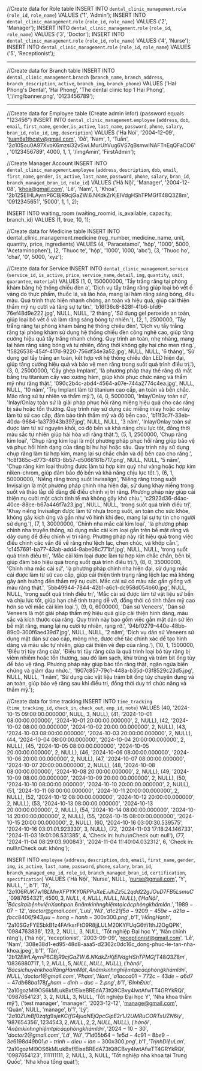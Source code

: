 //Create data for Role table
INSERT INTO `dental_clinic_management`.`role` (`role_id`, `role_name`) VALUES ('1', 'Admin');
INSERT INTO `dental_clinic_management`.`role` (`role_id`, `role_name`) VALUES ('2', 'Manager');
INSERT INTO `dental_clinic_management`.`role` (`role_id`, `role_name`) VALUES ('3', 'Doctor');
INSERT INTO `dental_clinic_management`.`role` (`role_id`, `role_name`) VALUES ('4', 'Nurse');
INSERT INTO `dental_clinic_management`.`role` (`role_id`, `role_name`) VALUES ('5', 'Receptionist');

---------------------------------------------------------------------------------------------------------
//Create data for Branch table
INSERT INTO `dental_clinic_management`.`branch` (`branch_name`, `branch_address`, `branch_description`, `active`, `branch_img`, `branch_phone`) VALUES ('Hai Phong\'s Dental', 'Hai Phong', 'The dental clinic top 1 Hai Phong', 1,'/img/banner.png', '0123456789');

-----------------------------------------------------------------------------------------------------------
//Create data for Employee table (Create admin infor) (password equals "123456")
INSERT INTO `dental_clinic_management`.`employee`
(`address`, `dob`, `email`, `first_name`, `gender`,`is_active`, `last_name`, `password`, `phone`, `salary`, `bran_id`, `role_id`, `img`, `description`)
VALUES
('Ha Noi', '2004-12-09', 'tuan6a1thcstv@gmail.com', 'Đỗ', 'Nam', 1, 'Tuấn', '$2a$10$ou0A97XvoK6mzsi32vSwi.MurUhVug6VS7qBsmwlNAFTnEqQFaCO6', '0123456789', 4000,  1, 1, '/imgAmin', 'FirstAdmin');

//Create Manager Account
INSERT INTO `dental_clinic_management`.`employee` (`address`, `description`, `dob`, `email`, `first_name`, `gender`, `is_active`, `last_name`, `password`, `phone`, `salary`, `bran_id`, `branch_managed_bran_id`, `role_id`) VALUES ('Hà Nội', 'Manager', '2004-12-08', 'khoa@gmail.com', 'Lê', 'Nam', 1, 'Khoa', '$2b$12$EIHLAyrnP6CBjR9cjGaZW.6.NKdkZrKjEIVdgHShTPMGfT48Q3Z8m', '0912345651', '5000', 1, 1, 2);


INSERT INTO waiting_room (waiting_roomid, is_available, capacity, branch_id)
VALUES (1, true, 10, 1);

//Create data for Medicine table
INSERT INTO dental_clinic_management.medicine (reg_number, medicine_name, unit, quantity, price, ingredients) VALUES (4, 'Paracetamol', 'hộp', '1000', 5000, 'Acetaminophen'), (2, 'Thuoc te', 'hộp', '1000', 1000, 'abc'), (3, 'Thuoc ho', 'chai', '0', 5000, 'xyz');


//Create data for Service
INSERT INTO `dental_clinic_management`.`service` (`service_id`, `is_active`, `price`, `service_name`, `detail`, `img`, `quantity`, `unit`, `guarantee`, `material`) VALUES
(1, 0, 150000000, 'Tẩy trắng răng tại phòng khám bằng hệ thống chiếu đèn a', 'Dịch vụ tẩy trắng răng giúp loại bỏ vết ố vàng do thực phẩm, thuốc lá, và lão hóa, mang lại hàm răng sáng bóng, đều màu. Quá trình thực hiện nhanh chóng, an toàn và hiệu quả, giúp cải thiện thẩm mỹ nụ cười và tăng sự tự tin.', 'b16f36c8-828f-41b6-bfd6-76ef48d9e222.jpg', NULL, NULL, '2 tháng', 'Sử dụng gel peroxide an toàn, giúp loại bỏ vết ố và làm răng sáng bóng tự nhiên.'),
(2, 1, 2500000, 'Tẩy trắng răng tại phòng khám bằng hệ thống chiếu đèn', 'Dịch vụ tẩy trắng răng tại phòng khám sử dụng hệ thống chiếu đèn công nghệ cao, giúp tăng cường hiệu quả tẩy trắng nhanh chóng. Quy trình an toàn, nhẹ nhàng, mang lại hàm răng sáng bóng và tự nhiên, đồng thời không gây hại cho men răng.', 'f5826538-454f-417d-9220-756df34e3a52.jpg', NULL, NULL, '6 tháng', 'Sử dụng gel tẩy trắng an toàn, kết hợp với hệ thống chiếu đèn LED hiện đại, giúp tăng cường hiệu quả và bảo vệ men răng trong suốt quá trình điều trị.'),
(3, 0, 25000000, 'Cấy ghép Implant', 'là phương pháp thay thế răng đã mất bằng trụ titanium cấy vào xương hàm, giúp khôi phục chức năng và thẩm mỹ như răng thật.', '090c2b4c-abd4-4564-a07e-744a2774c4ea.jpg', NULL, NULL, '10 năm', 'Trụ Implant làm từ titanium cao cấp, an toàn và bền chắc. Mão răng sứ tự nhiên và thẩm mỹ.'),
(4, 0, 5000000, 'Inlay/Onlay toàn sứ', 'Inlay/Onlay toàn sứ là giải pháp phục hồi răng miệng hiệu quả cho các răng bị sâu hoặc tổn thương. Quy trình này sử dụng các miếng inlay hoặc onlay làm từ sứ cao cấp, đảm bảo tính thẩm mỹ và độ bền cao.', 'b11f3c7f-33eb-40da-9684-1a373943b397.jpg', NULL, NULL, '3 năm', 'Inlay/Onlay toàn sứ được làm từ sứ nguyên khối, có độ bền và khả năng chịu lực tốt, đồng thời màu sắc tự nhiên giúp hài hòa với răng thật.'),
(5, 1, 2500000, 'Chụp răng kim loại', 'Chụp răng kim loại là một phương pháp phục hồi răng giúp bảo vệ và phục hồi hình dạng của răng bị hư hại hoặc sâu. Quy trình này sử dụng chụp răng làm từ hợp kim, mang lại sự chắc chắn và độ bền cao cho răng.', 'fc8f365c-d773-4813-8b57-d5066161b717.png', NULL, NULL, '5 năm', 'Chụp răng kim loại thường được làm từ hợp kim quý như vàng hoặc hợp kim niken-chrom, giúp đảm bảo độ bền và khả năng chịu lực tốt.'),
(6, 1, 50000000, 'Niềng răng trong suốt Invisalign', 'Niềng răng trong suốt Invisalign là một phương pháp chỉnh nha hiện đại, sử dụng khay niềng trong suốt và tháo lắp dễ dàng để điều chỉnh vị trí răng. Phương pháp này giúp cải thiện nụ cười một cách tinh tế mà không gây khó chịu.', 'c2923d36-d4ac-40ce-88ce-b67a446f7a23.jpg', NULL, NULL, 'trong suốt quá trình điều trị', 'Khay niềng Invisalign được làm từ nhựa trong suốt, an toàn cho sức khỏe, không gây kích ứng và gần như vô hình khi đeo, mang lại sự tự tin cho người sử dụng.'),
(7, 1, 30000000, 'Chỉnh nha mắc cài kim loại', 'là phương pháp chỉnh nha truyền thống, sử dụng mắc cài kim loại gắn trên bề mặt răng và dây cung để điều chỉnh vị trí răng. Phương pháp này rất hiệu quả trong việc điều chỉnh các vấn đề về răng như lệch lạc, chen chúc, và khớp cắn.', 'c1457691-ba77-43ab-add4-9abe08c771bf.jpg', NULL, NULL, 'trong suốt quá trình điều trị', 'Mắc cài kim loại được làm từ hợp kim chắc chắn, bền bỉ, giúp đảm bảo hiệu quả trong suốt quá trình điều trị.'),
(8, 0, 35000000, 'Chỉnh nha mắc cài sứ', 'là phương pháp chỉnh nha hiện đại, sử dụng mắc cài được làm từ sứ cao cấp, giúp cải thiện tình trạng răng lệch lạc mà không gây ảnh hưởng đến thẩm mỹ nụ cười. Mắc cài sứ có màu sắc gần giống với màu răng thật.', '5bb49944-7844-42b1-a6c1-dc958d054b60.jpg', NULL, NULL, 'trong suốt quá trình điều trị', 'Mắc cài sứ được làm từ vật liệu sứ bền và chịu lực tốt, giúp hạn chế tình trạng dễ vỡ, đồng thời có tính thẩm mỹ cao hơn so với mắc cài kim loại.'),
(9, 0, 6000000, 'Dán sứ Veneers', 'Dán sứ Veneers là một giải pháp thẩm mỹ hiệu quả giúp cải thiện hình dáng, màu sắc và kích thước của răng. Quy trình này bao gồm việc gắn mặt dán sứ lên bề mặt răng, mang lại nụ cười tự nhiên, rạng rỡ.', '94bf0279-440e-48bb-89c0-300f6aed39d7.jpg', NULL, NULL, '2 năm', 'Dịch vụ dán sứ Veneers sử dụng mặt dán sứ cao cấp, mỏng nhẹ, được chế tác chính xác để tạo hình dáng và màu sắc tự nhiên, giúp cải thiện vẻ đẹp của răng.'),
(10, 1, 1500000, 'Điều trị tủy răng cửa', 'Điều trị tủy răng cửa là quá trình loại bỏ tủy răng bị viêm nhiễm hoặc tổn thương, sau đó làm sạch, khử trùng và trám bít ống tủy để bảo vệ răng. Phương pháp này giúp bảo tồn răng thật, ngăn ngừa biến chứng và giảm đau nhức.', '1907c857-79c1-448a-b35d-03f8529c23d5.jpg', NULL, NULL, '1 năm', 'Sử dụng các vật liệu trám bít ống tủy chuyên dụng và an toàn, giúp bảo vệ răng sau khi điều trị, đồng thời duy trì chức năng và thẩm mỹ.');


//Create data for time tracking
INSERT INTO `time_tracking` (`time_tracking_id`, `check_in`, `check_out`, `emp_id`, `note`)
VALUES
(40, '2024-10-15 09:00:00.000000', NULL, 3, NULL),
(41, '2024-10-01 08:00:00.000000', '2024-10-01 20:00:00.000000', 2, NULL),
(42, '2024-10-02 08:00:00.000000', '2024-10-02 20:00:00.000000', 2, NULL),
(43, '2024-10-03 08:00:00.000000', '2024-10-03 20:00:00.000000', 2, NULL),
(44, '2024-10-04 08:00:00.000000', '2024-10-04 20:00:00.000000', 2, NULL),
(45, '2024-10-05 08:00:00.000000', '2024-10-05 20:00:00.000000', 2, NULL),
(46, '2024-10-06 08:00:00.000000', '2024-10-06 20:00:00.000000', 2, NULL),
(47, '2024-10-07 08:00:00.000000', '2024-10-07 20:00:00.000000', 2, NULL),
(48, '2024-10-08 08:00:00.000000', '2024-10-08 20:00:00.000000', 2, NULL),
(49, '2024-10-09 08:00:00.000000', '2024-10-09 20:00:00.000000', 2, NULL),
(50, '2024-10-10 08:00:00.000000', '2024-10-10 20:00:00.000000', 2, NULL),
(51, '2024-10-11 08:00:00.000000', '2024-10-11 20:00:00.000000', 2, NULL),
(52, '2024-10-12 08:00:00.000000', '2024-10-12 20:00:00.000000', 2, NULL),
(53, '2024-10-13 08:00:00.000000', '2024-10-13 20:00:00.000000', 2, NULL),
(54, '2024-10-14 08:00:00.000000', '2024-10-14 20:00:00.000000', 2, NULL),
(55, '2024-10-15 08:00:00.000000', '2024-10-15 20:00:00.000000', 2, NULL),
(60, '2024-10-16 03:00:30.539575', '2024-10-16 03:01:01.923330', 3, NULL),
(72, '2024-11-03 17:18:24.146733', '2024-11-03 19:01:08.531385', 4, 'Check in: huhu\nCheck out: null'),
(77, '2024-11-04 08:29:03.900843', '2024-11-04 11:40:04.032312', 6, 'Check in: null\nCheck out: không');



INSERT INTO `employee` (`address`, `description`, `dob`, `email`, `first_name`, `gender`, `img`, `is_active`, `last_name`, `password`, `phone`, `salary`, `bran_id`, `branch_managed_emp_id`, `role_id`, `branch_managed_bran_id`, `certification`, `specification`)
VALUES
('Hà Nội', 'Nurse', NULL, 'nurse@gmail.com', 'Y', NULL, '', b'1', 'Tá', '$2a$10$6RUK7w18LMwXFPYKY0RPPuXeE.iJhZz5L2qdd22gJOuD7FB5LsmuC', '0987654321', 4500, 3, NULL, 4, NULL, NULL, NULL),
('Ha Nội', 'Bác sĩ tại bệnh viện Xanhpon. 6 năm kinh nghiệm tại các phòng khám lớn.', '1989-07-12', 'doctor@gmail.com', 'Lưu', 'Nữ', 'd1c21f5a-9209-459e-a21a-fbcc8406f943_luu-hong-hanh-300x300.png', b'1', 'Hồng Hạnh', '$2a$10$SGzFYESbkB1z4FAfksrFtO9R8jjLULM20KYFUqG6tfi1thJ2OgQPK', '0984763836', 123, 2, NULL, 3, NULL, 'Tốt nghiệp Đại học Y', 'Nắn chỉnh răng'),
('hà nội', 'receptionist', '2003-09-09', 'receptionist@gmail.com', 'Lễ', 'Nam', '308e38d1-ed95-48d8-aaa5-d2362c0dc16c_dong-phuc-le-tan-nha-khoa.jpeg', b'1', 'Tân', '$2b$12$EIHLAyrnP6CBjR9cjGaZW.6.NKdkZrKjEIVdgHShTPMGfT48Q3Z8m', '0836880711', 1, 2, NULL, 5, NULL, NULL, NULL),
('hà nội', 'Bác sĩ chuyên khoa Răng Hàm Mặt, 4 năm kinh nghiệm tại các phòng khám lớn', NULL, 'doctor1@gmail.com', 'Phạm', 'Nam', 'a1acca01-772c-43de-a6d7-47db68ba178f_pham-dinh-duc-2.png', b'1', 'Đình Đức', '$2a$10$gozMI9OS6kMLukBxf/EixeBREdA73tQ8CBvy4lwtAfwTT4GRYkRQi', '0987654123', 3, 2, NULL, 3, NULL, 'Tốt nghiệp Đại học Y', 'Nha khoa thẩm mỹ'),
('test manager', 'manager', '2023-12-12', 'manage@gmail.com', 'Quản', NULL, 'manage', b'1', 'Lý', '$2a$10$ZUnBf0zqtg9sjeKC/fG4juaNEjQpcGipE2r1J2UMRuCORTxUZN6iy', '987654356', 1234543, 2, NULL, 2, 2, NULL, NULL),
('hà nội', '4 năm kinh nghiệm tại các phòng khám lớn', '2024-10-30', 'doctor2@gmail.com', 'Lã', 'Nữ', '71d05b64-1e5d-4c91-8be9-3e6198d49b01_la-trinh-dieu-lan-300x300.png', b'1', 'Trịnh Diệu Lan', '$2a$10$gozMI9OS6kMLukBxf/EixeBREdA73tQ8CBvy4lwtAfwTT4GRYkRQi', '0987654123', 111111111, 2, NULL, 3, NULL, 'Tốt nghiệp nha khoa tại Trung Quốc', 'Nha khoa tổng quát');
